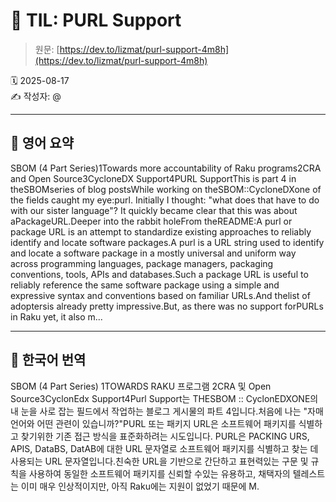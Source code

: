 # 📌 TIL: PURL Support

> 원문: [https://dev.to/lizmat/purl-support-4m8h](https://dev.to/lizmat/purl-support-4m8h)

🗓 2025-08-17  
✍️ 작성자: @

---

## 🔹 영어 요약

SBOM (4 Part Series)1Towards more accountability of Raku programs2CRA and Open Source3CycloneDX Support4PURL SupportThis is part 4 in theSBOMseries of blog postsWhile working on theSBOM::CycloneDXone of the fields caught my eye:purl.  Initially I thought: "what does that have to do with our sister language"?  It quickly became clear that this was about aPackageURL.Deeper into the rabbit holeFrom theREADME:A purl or package URL is an attempt to standardize existing approaches to reliably identify and locate software packages.A purl is a URL string used to identify and locate a software package in a mostly universal and uniform way across programming languages, package managers, packaging conventions, tools, APIs and databases.Such a package URL is useful to reliably reference the same software package using a simple and expressive syntax and conventions based on familiar URLs.And thelist of adoptersis already pretty impressive.But, as there was no support forPURLs in Raku yet, it also m...

---

## 🔸 한국어 번역

SBOM (4 Part Series) 1TOWARDS RAKU 프로그램 2CRA 및 Open Source3CyclonEdx Support4Purl Support는 THESBOM :: CyclonEDXONE의 내 눈을 사로 잡는 필드에서 작업하는 블로그 게시물의 파트 4입니다.처음에 나는 "자매 언어와 어떤 관련이 있습니까?"PURL 또는 패키지 URL은 소프트웨어 패키지를 식별하고 찾기위한 기존 접근 방식을 표준화하려는 시도입니다. PURL은 PACKING URS, APIS, DataBS, DatAB에 대한 URL 문자열로 소프트웨어 패키지를 식별하고 찾는 데 사용되는 URL 문자열입니다.친숙한 URL을 기반으로 간단하고 표현력있는 구문 및 규칙을 사용하여 동일한 소프트웨어 패키지를 신뢰할 수있는 유용하고, 채택자의 텔레스트는 이미 매우 인상적이지만, 아직 Raku에는 지원이 없었기 때문에 M.
